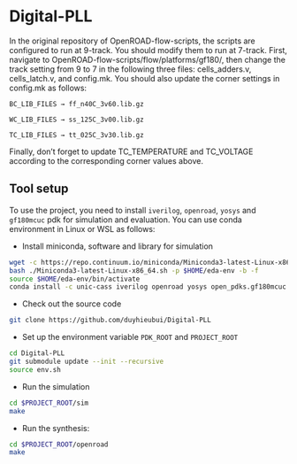 # Digital-PLL
In the original repository of OpenROAD-flow-scripts, the scripts are configured to run at 9-track. You should modify them to run at 7-track.
First, navigate to OpenROAD-flow-scripts/flow/platforms/gf180/, then change the track setting from 9 to 7 in the following three files: cells_adders.v, cells_latch.v, and config.mk.
You should also update the corner settings in config.mk as follows:

`BC_LIB_FILES → ff_n40C_3v60.lib.gz`

`WC_LIB_FILES → ss_125C_3v00.lib.gz`

`TC_LIB_FILES → tt_025C_3v30.lib.gz`

Finally, don’t forget to update TC_TEMPERATURE and TC_VOLTAGE according to the corresponding corner values above.

## Tool setup
To use the project, you need to install `iverilog`, `openroad`,
`yosys` and `gf180mcuc` pdk for simulation and evaluation. You can use
conda environment in Linux or WSL as follows:

- Install miniconda, software and library for simulation

``` bash
wget -c https://repo.continuum.io/miniconda/Miniconda3-latest-Linux-x86_64.sh
bash ./Miniconda3-latest-Linux-x86_64.sh -p $HOME/eda-env -b -f
source $HOME/eda-env/bin/activate
conda install -c unic-cass iverilog openroad yosys open_pdks.gf180mcuc
```

- Check out the source code

``` bash
git clone https://github.com/duyhieubui/Digital-PLL
```

- Set up the environment variable `PDK_ROOT` and `PROJECT_ROOT`

``` bash
cd Digital-PLL
git submodule update --init --recursive
source env.sh

```

- Run the simulation

``` bash
cd $PROJECT_ROOT/sim
make
```

- Run the synthesis:
``` bash
cd $PROJECT_ROOT/openroad
make
```


